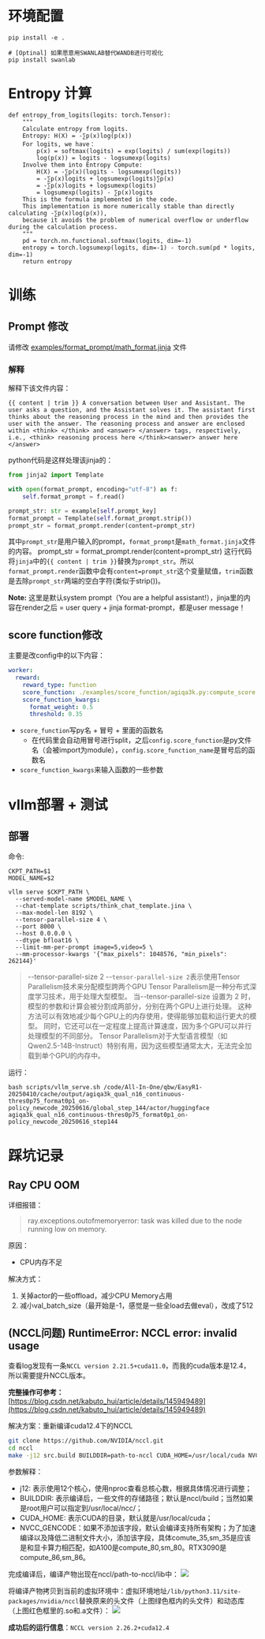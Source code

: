 # 环境配置

```
pip install -e .

# [Optinal] 如果愿意用SWANLAB替代WANDB进行可视化
pip install swanlab
```

# Entropy 计算
```
def entropy_from_logits(logits: torch.Tensor):
    """
    Calculate entropy from logits.
    Entropy: H(X) = -∑p(x)log(p(x))
    For logits, we have：
        p(x) = softmax(logits) = exp(logits) / sum(exp(logits))
        log(p(x)) = logits - logsumexp(logits)
    Involve them into Entropy Compute:
        H(X) = -∑p(x)(logits - logsumexp(logits))
        = -∑p(x)logits + logsumexp(logits)∑p(x)
        = -∑p(x)logits + logsumexp(logits)
        = logsumexp(logits) - ∑p(x)logits
    This is the formula implemented in the code.
    This implementation is more numerically stable than directly calculating -∑p(x)log(p(x)), 
    because it avoids the problem of numerical overflow or underflow during the calculation process.
    """
    pd = torch.nn.functional.softmax(logits, dim=-1)
    entropy = torch.logsumexp(logits, dim=-1) - torch.sum(pd * logits, dim=-1)
    return entropy
```

# 训练

## Prompt 修改
请修改 [examples/format_prompt/math_format.jinja](examples/format_prompt/math_format.jinja) 文件

### 解释
解释下该文件内容：

```
{{ content | trim }} A conversation between User and Assistant. The user asks a question, and the Assistant solves it. The assistant first thinks about the reasoning process in the mind and then provides the user with the answer. The reasoning process and answer are enclosed within <think> </think> and <answer> </answer> tags, respectively, i.e., <think> reasoning process here </think><answer> answer here </answer>
```

python代码是这样处理该jinja的：

```python
from jinja2 import Template

with open(format_prompt, encoding="utf-8") as f:
    self.format_prompt = f.read()

prompt_str: str = example[self.prompt_key]
format_prompt = Template(self.format_prompt.strip())
prompt_str = format_prompt.render(content=prompt_str)
```

其中`prompt_str`是用户输入的prompt，`format_prompt`是`math_format.jinja`文件的内容。
prompt_str = format_prompt.render(content=prompt_str) 这行代码将`jinja`中的`{{ content | trim }}`替换为`prompt_str`。所以`format_prompt.render`函数中会有`content=prompt_str`这个变量赋值，`trim`函数是去除`prompt_str`两端的空白字符(类似于strip())。

**Note:** 这里是默认system prompt（You are a helpful assistant!），jinja里的内容在render之后 = user query + jinja format-prompt，都是user message！

## score function修改
主要是改config中的以下内容：
```yaml
worker:
  reward:
    reward_type: function
    score_function: ./examples/score_function/agiqa3k.py:compute_score
    score_function_kwargs:
      format_weight: 0.5
      threshold: 0.35
```
- `score_function`写py名 + 冒号 + 里面的函数名
    - 在代码里会自动用冒号进行split，之后`config.score_function`是py文件名（会被import为module），`config.score_function_name`是冒号后的函数名
- `score_function_kwargs`来输入函数的一些参数

# vllm部署 + 测试

## 部署
命令:

```
CKPT_PATH=$1
MODEL_NAME=$2

vllm serve $CKPT_PATH \
  --served-model-name $MODEL_NAME \
  --chat-template scripts/think_chat_template.jina \
  --max-model-len 8192 \
  --tensor-parallel-size 4 \
  --port 8000 \
  --host 0.0.0.0 \
  --dtype bfloat16 \
  --limit-mm-per-prompt image=5,video=5 \
  --mm-processor-kwargs '{"max_pixels": 1048576, "min_pixels": 262144}'
```

> --tensor-parallel-size 2
> --`tensor-parallel-size 2`表示使用Tensor Parallelism技术来分配模型跨两个GPU
> Tensor Parallelism是一种分布式深度学习技术，用于处理大型模型。
> 当--tensor-parallel-size 设置为 2 时，模型的参数和计算会被分割成两部分，分别在两个GPU上进行处理。
> 这种方法可以有效地减少每个GPU上的内存使用，使得能够加载和运行更大的模型。
> 同时，它还可以在一定程度上提高计算速度，因为多个GPU可以并行处理模型的不同部分。
> Tensor Parallelism对于大型语言模型（如 Qwen2.5-14B-Instruct）特别有用，因为这些模型通常太大，无法完全加载到单个GPU的内存中。


运行：

```
bash scripts/vllm_serve.sh /code/All-In-One/qbw/EasyR1-20250410/cache/output/agiqa3k_qual_n16_continuous-thres0p75_format0p1_on-policy_newcode_20250616/global_step_144/actor/huggingface agiqa3k_qual_n16_continuous-thres0p75_format0p1_on-policy_newcode_20250616_step144
```
# 踩坑记录

## Ray CPU OOM
详细报错：
> ray.exceptions.outofmemoryerror: task was killed due to the node running low on memory.

原因：
- CPU内存不足

解决方式：
1. 关掉actor的一些offload，减少CPU Memory占用
2. 减小val_batch_size（最开始是-1，感觉是一些全load去做eval），改成了512

## (NCCL问题) RuntimeError: NCCL error: invalid usage
查看log发现有一条`NCCL version 2.21.5+cuda11.0`，而我的cuda版本是12.4，所以需要提升NCCL版本。

**完整操作可参考：** [https://blog.csdn.net/kabuto_hui/article/details/145949489](https://blog.csdn.net/kabuto_hui/article/details/145949489)

解决方案：重新编译cuda12.4下的NCCL
```bash
git clone https://github.com/NVIDIA/nccl.git
cd nccl
make -j12 src.build BUILDDIR=path-to-nccl CUDA_HOME=/usr/local/cuda NVCC_GENCODE="-gencode=arch=compute_86,code=sm_86"
```

参数解释：

- j12: 表示使用12个核心，使用nproc查看总核心数，根据具体情况进行调整；
- BUILDDIR: 表示编译后，一些文件的存储路径；默认是nccl/build；当然如果是root用户可以指定到/usr/local/ncc/；
- CUDA_HOME: 表示CUDA的目录，默认就是/usr/local/cuda；
- NVCC_GENCODE：如果不添加该字段，默认会编译支持所有架构；为了加速编译以及降低二进制文件大小，添加该字段，具体comute_35,sm_35是应该是和显卡算力相匹配，如A100是compute_80,sm_80。RTX3090是compute_86,sm_86。


完成编译后，编译产物出现在nccl/path-to-nccl/lib中：
![](./readme_qbw_assets/pic1.png)

将编译产物拷贝到当前的虚拟环境中：虚拟环境地址`/lib/python3.11/site-packages/nvidia/nccl`替换原来的头文件（上图绿色框内的头文件）和动态库（上图红色框里的.so和.a文件）：
![](./readme_qbw_assets/pic2.png)

**成功后的运行信息**：`NCCL version 2.26.2+cuda12.4`